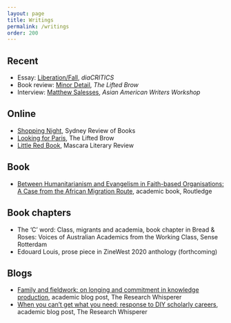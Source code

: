 ```yaml
---
layout: page
title: Writings
permalink: /writings
order: 200
---
```


## Recent
- Essay: [Liberation/Fall](https://dvan.org/2021/04/liberation-fall/), _diaCRITICS_
- Book review: [Minor Detail](https://www.killyourdarlings.com.au/article/minor-detail-asks-if-language-can-ever-truly-bear-witness/), _The Lifted Brow_
- Interview: [Matthew Salesses](https://aawwradio.libsyn.com/matthew-salesses-interviewed-by-may-ngo), _Asian American Writers Workshop_

## Online
- [Shopping Night](https://sydneyreviewofbooks.com/essay/ngo-shopping-night/), Sydney Review of Books
- [Looking for Paris](https://www.theliftedbrow.com/liftedbrow/2018/9/11/looking-for-paris-by-may-ngo), The Lifted Brow
- [Little Red Book](http://mascarareview.com/little-red-book-by-may-ngo/), Mascara Literary Review


## Book
- [Between Humanitarianism and Evangelism in Faith-based Organisations: A Case from the African Migration Route](https://www.routledge.com/Between-Humanitarianism-and-Evangelism-in-Faith-based-Organisations-A/Ngo/p/book/9781138674172), academic book, Routledge


## Book chapters
- The ‘C’ word: Class, migrants and academia, book chapter in Bread &amp; Roses: Voices of Australian Academics from the Working Class, Sense Rotterdam
- Edouard Louis, prose piece in ZineWest 2020 anthology (forthcoming)

## Blogs
- [Family and fieldwork: on longing and commitment in knowledge production](https://researchwhisperer.org/2018/05/01/family-and-fieldwork-on-longing-and-commitment-in-knowledge-production/), academic blog post, The Research Whisperer
- [When you can’t get what you need: response to DIY scholarly careers](https://theresearchwhisperer.wordpress.com/2015/09/15/response-to-diy-scholarly-careers/#more-3910), academic blog post, The Research Whisperer


